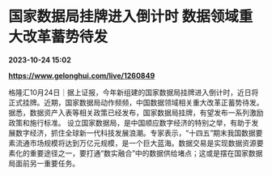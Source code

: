 # 国家数据局挂牌进入倒计时 数据领域重大改革蓄势待发

**2023-10-24 15:02**

**https://www.gelonghui.com/live/1260849**

格隆汇10月24日｜据上证报，今年新组建的国家数据局挂牌进入倒计时，近日将正式挂牌。近期，国家数据局动作频频，中国数据领域相关重大改革正蓄势待发。据悉，数据资产入表等相关政策已经发布，国家数据局挂牌，有望发布一系列激励政策和施行标准。 设立国家数据局，是中国顺应数字经济的特别之举，有助于发展数字经济，抓住全球新一代科技发展浪潮。专家表示，“十四五”期末我国数据要素流通市场规模将达到万亿元规模，是一个巨大蓝海。数据交易是实现数据资源要素化的重要途径之一，要打通“数实融合”中的数据供给堵点；这或是摆在国家数据局面前另一重要任务。